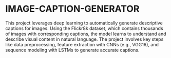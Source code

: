 # IMAGE-CAPTION-GENERATOR

This project leverages deep learning to automatically generate descriptive captions for images. Using the Flickr8k dataset, which contains thousands of images with corresponding captions, the model learns to understand and describe visual content in natural language. The project involves key steps like data preprocessing, feature extraction with CNNs (e.g., VGG16), and sequence modeling with LSTMs to generate accurate captions.
